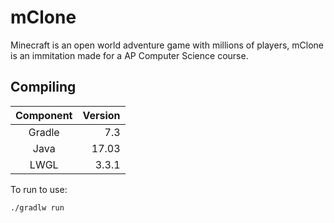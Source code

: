 # mClone
Minecraft is an open world adventure game with millions of players, mClone is an immitation made for a AP Computer Science course.

## Compiling
| Component     | Version|
|:-------------:| -----: |
| Gradle        | 7.3    |
| Java          | 17.03  |
| LWGL          | 3.3.1  |

To run to use:
```
./gradlw run
```
